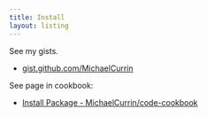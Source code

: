 ```yaml
---
title: Install
layout: listing
---
```


See my gists.

- [gist.github.com/MichaelCurrin](https://gist.github.com/MichaelCurrin)

See page in cookbook:

- [Install Package - MichaelCurrin/code-cookbook](https://github.com/MichaelCurrin/code-cookbook/blob/master/recipes/shell/install-package.md)
